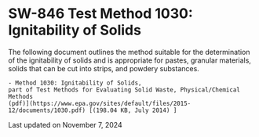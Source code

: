 
# SW-846 Test Method 1030: Ignitability of Solids  


The following document outlines the method suitable for the
determination of the ignitability of solids and is appropriate for
pastes, granular materials, solids that can be cut into strips, and
powdery substances.

    - Method 1030: Ignitability of Solids,
    part of Test Methods for Evaluating Solid Waste, Physical/Chemical
    Methods
    (pdf)](https://www.epa.gov/sites/default/files/2015-12/documents/1030.pdf) [(198.04 KB, July 2014) ] 

Last updated on November 7, 2024

